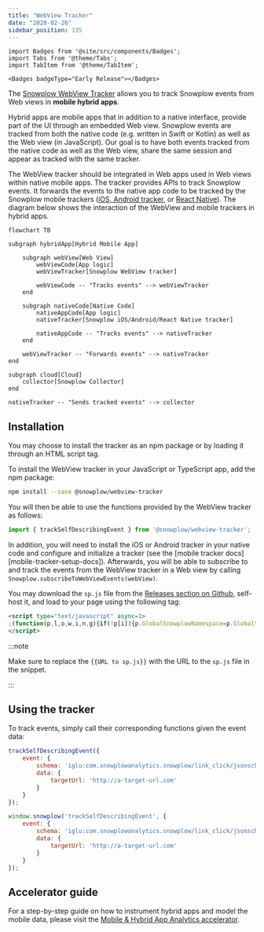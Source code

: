 ```yaml
---
title: "WebView Tracker"
date: "2020-02-26"
sidebar_position: 135
---
```


```mdx-code-block
import Badges from '@site/src/components/Badges';
import Tabs from '@theme/Tabs';
import TabItem from '@theme/TabItem';

<Badges badgeType="Early Release"></Badges>
```

The [Snowplow WebView Tracker](https://github.com/snowplow-incubator/snowplow-webview-tracker) allows you to track Snowplow events from Web views in **mobile hybrid apps**.

Hybrid apps are mobile apps that in addition to a native interface, provide part of the UI through an embedded Web view.
Snowplow events are tracked from both the native code (e.g. written in Swift or Kotlin) as well as the Web view (in JavaScript).
Our goal is to have both events tracked from the native code as well as the Web view, share the same session and appear as tracked with the same tracker.

The WebView tracker should be integrated in Web apps used in Web views within native mobile apps.
The tracker provides APIs to track Snowplow events.
It forwards the events to the native app code to be tracked by the Snowplow mobile trackers ([iOS, Android tracker](../mobile-trackers/hybrid-apps/index.md), or [React Native](../react-native-tracker/hybrid-apps/index.md)).
The diagram below shows the interaction of the WebView and mobile trackers in hybrid apps.

```mermaid
flowchart TB

subgraph hybridApp[Hybrid Mobile App]

    subgraph webView[Web View]
        webViewCode[App logic]
        webViewTracker[Snowplow WebView tracker]

        webViewCode -- "Tracks events" --> webViewTracker
    end

    subgraph nativeCode[Native Code]
        nativeAppCode[App logic]
        nativeTracker[Snowplow iOS/Android/React Native tracker]

        nativeAppCode -- "Tracks events" --> nativeTracker
    end

    webViewTracker -- "Forwards events" --> nativeTracker
end

subgraph cloud[Cloud]
    collector[Snowplow Collector]
end

nativeTracker -- "Sends tracked events" --> collector
```

## Installation

You may choose to install the tracker as an npm package or by loading it through an HTML script tag.

<Tabs groupId="installation">
  <TabItem value="npm" label="Using npm" default>

To install the WebView tracker in your JavaScript or TypeScript app, add the npm package:

```bash
npm install --save @snowplow/webview-tracker
```

You will then be able to use the functions provided by the WebView tracker as follows:

```typescript
import { trackSelfDescribingEvent } from '@snowplow/webview-tracker';
```

In addition, you will need to install the iOS or Android tracker in your native code and configure and initialize a tracker (see the [mobile tracker docs][mobile-tracker-setup-docs]). Afterwards, you will be able to subscribe to and track the events from the WebView tracker in a Web view by calling `Snowplow.subscribeToWebViewEvents(webView)`.

  </TabItem>
  <TabItem value="tag" label="Using Snowplow tag">

You may download the `sp.js` file from the [Releases section on Github](https://github.com/snowplow-incubator/snowplow-webview-tracker/releases), self-host it, and load to your page using the following tag:

```html
<script type="text/javascript" async=1>
;(function(p,l,o,w,i,n,g){if(!p[i]){p.GlobalSnowplowNamespace=p.GlobalSnowplowNamespace||[]; p.GlobalSnowplowNamespace.push(i);p[i]=function(){(p[i].q=p[i].q||[]).push(arguments) };p[i].q=p[i].q||[];n=l.createElement(o);g=l.getElementsByTagName(o)[0];n.async=1; n.src=w;g.parentNode.insertBefore(n,g)}}(window,document,"script","{{URL to sp.js}}","snowplow"));
</script>
```

:::note

Make sure to replace the `{{URL to sp.js}}` with the URL to the `sp.js` file in the snippet.

:::

  </TabItem>
</Tabs>

## Using the tracker

To track events, simply call their corresponding functions given the event data:

<Tabs groupId="installation">
  <TabItem value="npm" label="Installed using npm" default>

```javascript
trackSelfDescribingEvent({
    event: {
        schema: 'iglu:com.snowplowanalytics.snowplow/link_click/jsonschema/1-0-1',
        data: {
            targetUrl: 'http://a-target-url.com'
        }
    }
});
```

  </TabItem>
  <TabItem value="tag" label="Installed using Snowplow tag">

```javascript
window.snowplow('trackSelfDescribingEvent', {
    event: {
        schema: 'iglu:com.snowplowanalytics.snowplow/link_click/jsonschema/1-0-1',
        data: {
            targetUrl: 'http://a-target-url.com'
        }
    }
});
```

  </TabItem>
</Tabs>

## Accelerator guide

For a step-by-step guide on how to instrument hybrid apps and model the mobile data, please visit the [Mobile & Hybrid App Analytics accelerator](https://docs.snowplow.io/accelerators/hybrid).

